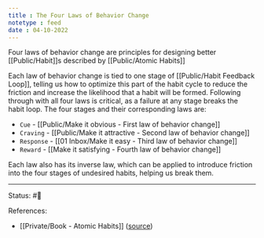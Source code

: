 ```yaml
---
title : The Four Laws of Behavior Change
notetype : feed
date : 04-10-2022
---
```


Four laws of behavior change are principles for designing better [[Public/Habit]]s described by [[Public/Atomic Habits]]

Each law of behavior change is tied to one stage of [[Public/Habit Feedback Loop]], telling us how to optimize this part of the habit cycle to reduce the friction and increase the likelihood that a habit will be formed. Following through with all four laws is critical, as a failure at any stage breaks the habit loop. The four stages and their corresponding laws are:
- `Cue` - [[Public/Make it obvious - First law of behavior change]]
- `Craving` - [[Public/Make it attractive - Second law of behavior change]]
- `Response` - [[01 Inbox/Make it easy - Third law of behavior change]]
- `Reward` - [[Make it satisfying - Fourth law of behavior change]]

Each law also has its inverse law, which can be applied to introduce friction into the four stages of undesired habits, helping us break them.


-----

Status: #🌱 

References:
- [[Private/Book - Atomic Habits]] ([source](https://www.amazon.com/gp/product/0735211299/ref=as_li_qf_asin_il_tl))
